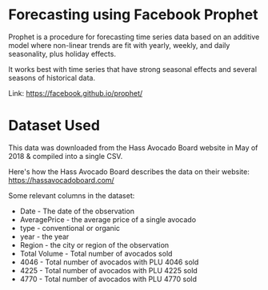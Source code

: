 # Forecasting using Facebook Prophet

Prophet is a procedure for forecasting time series data based on an additive model where non-linear trends are fit with yearly, weekly, and daily seasonality, plus holiday effects. 

It works best with time series that have strong seasonal effects and several seasons of historical data.

Link: https://facebook.github.io/prophet/

# Dataset Used

This data was downloaded from the Hass Avocado Board website in May of 2018 & compiled into a single CSV. 

Here's how the Hass Avocado Board describes the data on their website: https://hassavocadoboard.com/

Some relevant columns in the dataset:

- Date - The date of the observation
- AveragePrice - the average price of a single avocado
- type - conventional or organic
- year - the year
- Region - the city or region of the observation
- Total Volume - Total number of avocados sold
- 4046 - Total number of avocados with PLU 4046 sold
- 4225 - Total number of avocados with PLU 4225 sold
- 4770 - Total number of avocados with PLU 4770 sold
